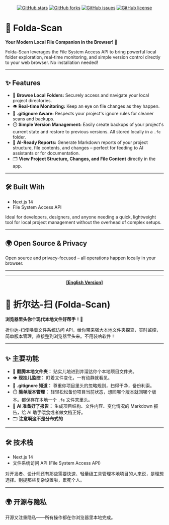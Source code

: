 <!-- GitHub Badges -->
<p align="center">
  <a href="https://github.com/YOUR_USERNAME/YOUR_REPOSITORY/stargazers"><img src="https://img.shields.io/github/stars/YOUR_USERNAME/YOUR_REPOSITORY?style=social" alt="GitHub stars"></a>
  <a href="https://github.com/YOUR_USERNAME/YOUR_REPOSITORY/network/members"><img src="https://img.shields.io/github/forks/YOUR_USERNAME/YOUR_REPOSITORY?style=social" alt="GitHub forks"></a>
  <a href="https://github.com/YOUR_USERNAME/YOUR_REPOSITORY/issues"><img src="https://img.shields.io/github/issues/YOUR_USERNAME/YOUR_REPOSITORY" alt="GitHub issues"></a>
  <a href="https://github.com/YOUR_USERNAME/YOUR_REPOSITORY/blob/main/LICENSE"><img src="https://img.shields.io/github/license/YOUR_USERNAME/YOUR_REPOSITORY" alt="GitHub license"></a>
  <!-- Optional: Add build status, version, etc. if applicable -->
  <!-- <a href="YOUR_BUILD_STATUS_LINK"><img src="YOUR_BUILD_STATUS_BADGE_URL" alt="Build Status"></a> -->
  <!-- <a href="YOUR_NPM_PACKAGE_LINK"><img src="https://img.shields.io/npm/v/YOUR_PACKAGE_NAME" alt="npm version"></a> -->
</p>

# 📂 Folda-Scan

**Your Modern Local File Companion in the Browser! 🚀**

Folda-Scan leverages the File System Access API to bring powerful local folder exploration, real-time monitoring, and simple version control directly to your web browser. No installation needed!

---

## ✨ Features

*   📁 **Browse Local Folders:** Securely access and navigate your local project directories.
*   👁️ **Real-time Monitoring:** Keep an eye on file changes as they happen.
*   📜 **.gitignore Aware:** Respects your project's ignore rules for cleaner scans and backups.
*   ⏱️ **Simple Version Management:** Easily create backups of your project's current state and restore to previous versions. All stored locally in a `.fe` folder.
*   🤖 **AI-Ready Reports:** Generate Markdown reports of your project structure, file contents, and changes – perfect for feeding to AI assistants or for documentation.
*   🗂️ **View Project Structure, Changes, and File Content** directly in the app.

---

## 🛠️ Built With

*   Next.js 14
*   File System Access API

Ideal for developers, designers, and anyone needing a quick, lightweight tool for local project management without the overhead of complex setups.

---

## 🌍 Open Source & Privacy

Open source and privacy-focused – all operations happen locally in your browser.

---
---

<!-- Chinese Version -->

<p align="center">
  <!-- You can repeat badges or simply point to the project -->
  <strong><a href="#-folda-scan">[English Version]</a></strong>
</p>

# 📂 折尔达-扫 (Folda-Scan)

**浏览器里头你个现代本地文件好帮手！🚀**

折尔达-扫使唤着文件系统访问 API，给你带来强大本地文件夹探查，实时监控，简单版本管理，直接整到浏览器里头来。不用装啥软件！

---

## ✨ 主要功能

*   📁 **翻腾本地文件夹：** 贴实儿地进到并溜达你个本地项目文件夹。
*   👁️ **现挂儿监控：** 盯着文件变化，一有动静就看见。
*   📜 **.gitignore 知道：** 尊重你项目里头的忽略规则，扫得干净，备份利索。
*   ⏱️ **简单版本管理：** 轻轻松松备份项目当前状态，想回哪个版本就回哪个版本。都保存在本地一个 `.fe` 文件夹里头。
*   🤖 **AI 准备好了报告：** 生成项目结构、文件内容、变化情况的 Markdown 报告，给 AI 助手喂食或者做文档正好。
*   🗂️ **注意啊这不是分布式的**

---

## 🛠️ 技术栈

*   Next.js 14
*   文件系统访问 API (File System Access API)

对开发者、设计师还有那些需要快速、轻量级工具管理本地项目的人来说，是理想选择。别提那些复杂设置啦，累死个人。

---

## 🌍 开源与隐私

开源又注重隐私——所有操作都在你浏览器里本地完成。
